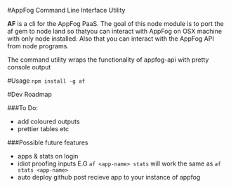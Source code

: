 
#AppFog Command Line Interface Utility

**AF** is a cli for the AppFog PaaS. The goal of this node module is to port the af gem to node land 
so thatyou can interact with AppFog on OSX machine with only node installed. Also that you can interact with the AppFog
API from node programs.

The command utility wraps the functionality of appfog-api with pretty console output

#Usage
`npm install -g af`

#Dev Roadmap

###To Do:
- add coloured outputs
- prettier tables etc

###Possible future features
- apps & stats on login
- idiot proofing inputs E.G `af <app-name> stats` will work the same as `af stats <app-name>`
- auto deploy github post recieve app to your instance of appfog

